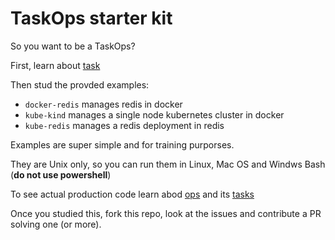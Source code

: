 # TaskOps starter kit

So you want to be a TaskOps?

First, learn about [task](https://taskfile.dev)

Then stud the provded examples: 
- `docker-redis` manages redis in docker
- `kube-kind` manages a single node kubernetes cluster in docker
- `kube-redis` manages a redis deployment in redis

Examples are super simple and for training purporses.

They are Unix only, so you can run them in Linux, Mac OS and Windws Bash (**do not use powershell**)

To see actual production code learn abod [ops](https://github.com/apache/openserverless-cli) and its [tasks](https://github.com/apache/openserverless-task)

Once you studied this, fork this repo, look at the issues and contribute a PR solving one (or more).

